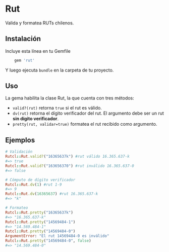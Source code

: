 # Rut

Valida y formatea RUTs chilenos.

## Instalación

Incluye esta línea en tu Gemfile

```ruby
    gem 'rut'
```

Y luego ejecuta `bundle` en la carpeta de tu proyecto.

## Uso

La gema habilita la clase Rut, la que cuenta con tres métodos:

- `valid?(rut)` retorna `true` si el rut es válido.
- `dv(rut)` retorna el dígito verificador del rut. El argumento debe ser un rut **sin dígito verificador**.
- `pretty(rut, validar=true)` formatea el rut recibido como argumento.

## Ejemplos

```ruby
# Validación
Rutcl::Rut.valid?("16365637k") #rut válido 16.365.637-k
#=> true
Rutcl::Rut.valid?("163656370") #rut inválido 16.365.637-0
#=> false

# Cómputo de dígito verificador
Rutcl::Rut.dv(1) #rut 1-9
#=> 9
Rutcl::Rut.dv(16365637) #rut 16.365.637-k
#=> "k"

# Formateo
Rutcl::Rut.pretty("16365637k")
#=> "16.365.637-k"
Rutcl::Rut.pretty("14569484-1")
#=> "14.569.484-1"
Rutcl::Rut.pretty("14569484-0")
ArgumentError: "El rut 14569484-0 es inválido"
Rutcl::Rut.pretty("14569484-0", false)
#=> "14.569.484-0"
```
